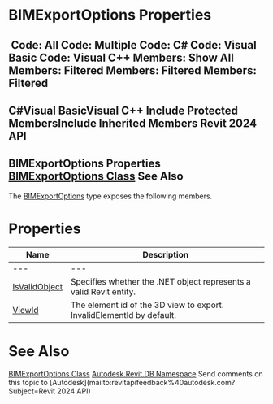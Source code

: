 # BIMExportOptions Properties

﻿
 Code: All Code: Multiple Code: C# Code: Visual Basic Code: Visual C++  Members: Show All Members: Filtered Members: Filtered Members: Filtered   
---  
C#Visual BasicVisual C++
Include Protected MembersInclude Inherited Members
Revit 2024 API  
---  
BIMExportOptions Properties  
[BIMExportOptions Class](2e854291-02f8-e0c5-3b40-efe4da8a639a.md "BIMExportOptions Class") See Also  
---  
The [BIMExportOptions](2e854291-02f8-e0c5-3b40-efe4da8a639a.md "BIMExportOptions Class") type exposes the following members.
# Properties
| Name | Description |
| --- | --- |
| --- | --- | --- |
| [IsValidObject](9058bdf4-f93c-7ab2-c8d7-7e513df52e85.md "IsValidObject Property") | Specifies whether the .NET object represents a valid Revit entity. |
| [ViewId](a5864496-b5d0-a1be-ca12-125b7ce9b40d.md "ViewId Property") | The element id of the 3D view to export. InvalidElementId by default. |

# See Also
[BIMExportOptions Class](2e854291-02f8-e0c5-3b40-efe4da8a639a.md "BIMExportOptions Class")
[Autodesk.Revit.DB Namespace](87546ba7-461b-c646-cbb1-2cb8f5bff8b2.md "Autodesk.Revit.DB Namespace")
Send comments on this topic to [Autodesk](mailto:revitapifeedback%40autodesk.com?Subject=Revit 2024 API)